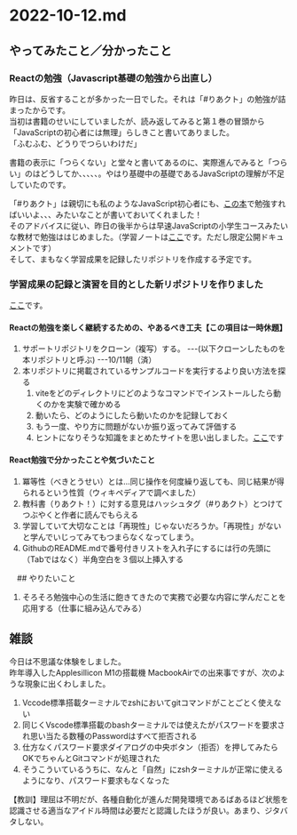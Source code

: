 # 2022-10-12.md

## やってみたこと／分かったこと

### Reactの勉強（Javascript基礎の勉強から出直し）

昨日は、反省することが多かった一日でした。それは「#りあクト」の勉強が詰まったからです。<br>
当初は書籍のせいにしていましたが、読み返してみると第１巻の冒頭から「JavaScriptの初心者には無理」らしきこと書いてありました。  
「ふむふむ、どうりでつらいわけだ」  

書籍の表示に「つらくない」と堂々と書いてあるのに、実際進んでみると「つらい」のはどうしてか、、、、、。やはり基礎中の基礎であるJavaScriptの理解が不足していたのです。  

「#りあクト」は親切にも私のようなJavaScript初心者にも、[この本](https://jsprimer.net/)で勉強すればいいよ、、、みたいなことが書いておいてくれました！  
そのアドバイスに従い、昨日の後半からは早速JavaScriptの小学生コースみたいな教材で勉強ははじめました。（学習ノートは[ここ](https://docs.google.com/document/d/19ZSQ25mYEGXZvKF9ILHM695dGOrU9meK63W5PBmzHYA/edit#)です。ただし限定公開ドキュメントです） <br/>
そして、まもなく学習成果を記録したリポジトリを作成する予定です。

### 学習成果の記録と演習を目的とした新リポジトリを作りました
[ここ](https://github.com/yuasys/js-primer-study)です。

#### Reactの勉強を楽しく継続するための、やあるべき工夫【この項目は一時休題】

1. サポートリポジトリをクローン（複写）する。 ---(以下クローンしたものを本リポジトリと呼ぶ) ---10/11朝（済）
1. 本リポジトリに掲載されているサンプルコードを実行するより良い方法を探る
   1. viteをどのディレクトリにどのようなコマンドでインストールしたら動くのかを実験で確かめる
   1. 動いたら、どのようにしたら動いたのかを記録しておく
   1. もう一度、やり方に問題がないか振り返ってみて評価する
   2. ヒントになりそうな知識をまとめたサイトを思い出しました。[ここ](https://ics.media/entry/210708/#contents-anchor-basic)です


#### React勉強で分かったことや気づいたこと

1. 冪等性（べきとうせい）とは...同じ操作を何度繰り返しても、同じ結果が得られるという性質（ウィキペディアで調べました）
2. 教科書（りあクト！）に対する意見はハッシュタグ（#りあクト）とつけてつぶやくと作者に読んでもらえる
3. 学習していて大切なことは「再現性」じゃないだろうか。「再現性」がないと学んでいじってみてもつまらなくなってしまう。
4. GithubのREADME.mdで番号付きリストを入れ子にするには行の先頭に（Tabではなく）半角空白を３個以上挿入する


　## やりたいこと
 
 1. そろそろ勉強中心の生活に飽きてきたので実務で必要な内容に学んだことを応用する（仕事に組み込んでみる）
 

## 雑談

今日は不思議な体験をしました。  
昨年導入したApplesillicon M1の搭載機 MacbookAirでの出来事ですが、次のような現象に出くわしました。
1. Vccode標準搭載ターミナルでzshにおいてgitコマンドがことごとく使えない
2. 同じくVscode標準搭載のbashターミナルでは使えたがパスワードを要求され思い当たる数種のPasswordはすべて拒否される
3. 仕方なくパスワード要求ダイアログの中央ボタン（拒否）を押してみたらOKでちゃんとGitコマンドが処理された
4. そうこういているうちに、なんと「自然」にzshターミナルが正常に使えるようになり、パスワード要求もなくなった

【教訓】理屈は不明だが、各種自動化が進んだ開発環境であるばあるほど状態を認識させる適当なアイドル時間は必要だと認識したほうが良い。あまり、ジタバタしない。


